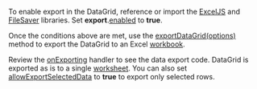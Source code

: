 To enable export in the DataGrid, reference or import the <a href="https://github.com/exceljs/exceljs" target="_blank">ExcelJS</a> and <a href="https://github.com/eligrey/FileSaver.js/" target="_blank">FileSaver</a> libraries. Set **export**.[enabled](/Documentation/ApiReference/UI_Components/dxDataGrid/Configuration/export/#enabled) to **true**. 

Once the conditions above are met, use the [exportDataGrid(options)](/Documentation/ApiReference/Common/Utils/excelExporter/#exportDataGridoptions) method to export the DataGrid to an Excel <a href="https://github.com/exceljs/exceljs#create-a-workbook" target="_blank">workbook</a>. 

Review the [onExporting](/Documentation/ApiReference/UI_Components/dxDataGrid/Configuration/#onExporting) handler to see the data export code. DataGrid is exported as is to a single <a href="https://github.com/exceljs/exceljs#add-a-worksheet" target="_blank">worksheet</a>. You can also set [allowExportSelectedData](/Documentation/ApiReference/UI_Components/dxDataGrid/Configuration/export/#allowExportSelectedData) to **true** to export only selected rows.
